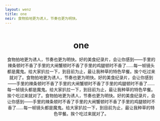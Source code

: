 ```yaml
---
layout: wenz
title: one
neir: 食物拍地更为诱人，节奏也更为明快。
---
```


<center>
<div style="width: 500px;margin-top: 50px">
<h1>one</h1>
<p>食物拍地更为诱人，节奏也更为明快。好的美食纪录片，会让你感到——手里的辣条顿时不香了手里的大闸蟹顿时不香了手里的鸡腿顿时不香了......每一帧镜头都是魔鬼。给大家扒拉一下，到目前为止，最让我种草的特色早餐。挨个吃过来就对了。食物拍地更为诱人，节奏也更为明快。好的美食纪录片，会让你感到——手里的辣条顿时不香了手里的大闸蟹顿时不香了手里的鸡腿顿时不香了......每一帧镜头都是魔鬼。给大家扒拉一下，到目前为止，最让我种草的特色早餐。挨个吃过来就对了。食物拍地更为诱人，节奏也更为明快。好的美食纪录片，会让你感到——手里的辣条顿时不香了手里的大闸蟹顿时不香了手里的鸡腿顿时不香了......每一帧镜头都是魔鬼。给大家扒拉一下，到目前为止，最让我种草的特色早餐。挨个吃过来就对了。</p></div></center>